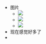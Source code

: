 - 图片
    - ![](https://firebasestorage.googleapis.com/v0/b/firescript-577a2.appspot.com/o/imgs%2Fapp%2Fxinyiheng%2FedJoWejsb9.png?alt=media&token=771a4485-2acd-4513-9e02-ede4c4f53e43)
    - ![](https://firebasestorage.googleapis.com/v0/b/firescript-577a2.appspot.com/o/imgs%2Fapp%2Fxinyiheng%2FT7dgvhkylL.png?alt=media&token=d3d727b1-28be-4364-91ad-896d5c230b3a)
    - ![](https://firebasestorage.googleapis.com/v0/b/firescript-577a2.appspot.com/o/imgs%2Fapp%2Fxinyiheng%2F0_9X1hxqvp.png?alt=media&token=d57f76e2-419f-4861-8e53-038efdf4f992)
- 现在感觉好多了
- 
